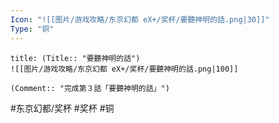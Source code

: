 ```yaml
---
Icon: "![[图片/游戏攻略/东京幻都 eX+/奖杯/要聽神明的話.png|30]]"
Type: "铜"
---
```

```ad-common-bronze-trophy
title: (Title:: "要聽神明的話")
![[图片/游戏攻略/东京幻都 eX+/奖杯/要聽神明的話.png|100]]

(Comment:: "完成第３話「要聽神明的話」")
```

#东京幻都/奖杯 #奖杯 #铜
